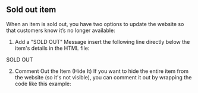 

## Sold out item
When an item is sold out, you have two options to update the website so that customers know it’s no longer available:

1. Add a "SOLD OUT" Message
insert the following line directly below the item's details in the HTML file: 
<p>SOLD OUT</p>

2. Comment Out the Item (Hide It)
If you want to hide the entire item from the website (so it's not visible), you can comment it out by wrapping the code like this example:
<!--
        <div class="product-item">
          <img src="images/tisento.jpg" alt="Tisento Lily">
          <label>Tisento Lily</label>
          <select name="tisentoLily">
            <option value="0">Quantity</option>
            <option value="1">1</option>
            <option value="2">2</option>
            <option value="3">3</option>
            <option value="4">4</option>
            <option value="5">5</option>
            <option value="6">6</option>
            <option value="7">7</option>
            <option value="8">8</option>
            <option value="9">9</option>
            <option value="10">10</option>
          </select>
        </div>
-->